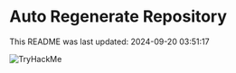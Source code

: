 # Auto Regenerate Repository

This README was last updated: 2024-09-20 03:51:17

 ![TryHackMe](https://tryhackme.com/badge/533634)